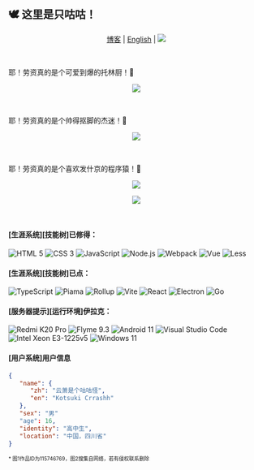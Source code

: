 ## 🕊️ 这里是只咕咕！
  
<p align="center">
   <a href="https://blog.crrashh.com">博客</a> | 
   <a href="./README.en.md">English</a> |
  <img src="https://komarev.com/ghpvc/?username=crrashh1542&label=Profile%20views&color=0e75b6&style=flat&color=green&logo=github" />
</p><br/>
  
耶！劳资真的是个可爱到爆的托林厨！🥰
<p align="center">
  <img src="https://i.cdn.crrashh.com/2024/0209/5d14acea-7dfb-dd99-11a3-d0f2c34129c4.jpg" />
</p><br/>

耶！劳资真的是个帅得抠脚的杰迷！🤠
<p align="center">
  <img src="https://i.cdn.crrashh.com/2024/0209/c9d7eaba-b348-4ad4-b45c-0d1e98b023af.jpg"/>
</p><br/>

耶！劳资真的是个喜欢发什京的程序猿！🤪
<p align="center">
   <img src="https://github-readme-streak-stats.herokuapp.com/?user=crrashh1542"/>
</p>
<p align="center">
  <img src="https://github-readme-stats.vercel.app/api?username=crrashh1542&show_icons=true&icon_color=CE1D2D&text_color=718096&bg_color=00000000&hide_title=true&hide_border=true"/>
</p><br/>

#### [生涯系统][技能树]已修得：
![HTML 5](https://img.shields.io/badge/-HTML5-e45127?style=flat-square&logo=html5&logoColor=white)
![CSS 3](https://img.shields.io/badge/-CSS3-339bd4?style=flat-square&logo=css3&logoColor=white)
![JavaScript](https://img.shields.io/badge/-JavaScript-f7df1e?style=flat-square&logo=javascript&logoColor=white)
![Node.js](https://img.shields.io/badge/-NodeJS-339933?style=flat-square&logo=node.js&logoColor=white)
![Webpack](https://img.shields.io/badge/-Webpack-8dd6f9?style=flat-square&logo=webpack&logoColor=white)
![Vue](https://img.shields.io/badge/-Vue-4fc08d?style=flat-square&logo=vue.js&logoColor=white)
![Less](https://img.shields.io/badge/-Less-1d365d?style=flat-square&logo=less&logoColor=white)
  
#### [生涯系统][技能树]已点：
![TypeScript](https://img.shields.io/badge/-TypeScript-3178c6?style=flat-square&logo=typescript&logoColor=white)
![Piama](https://img.shields.io/badge/-Piama-4fc08d?style=flat-square&logo=vue.js&logoColor=white)
![Rollup](https://img.shields.io/badge/-Rollup-ff3334?style=flat-square&logo=rollup.js&logoColor=white)
![Vite](https://img.shields.io/badge/-Vite-646cff?style=flat-square&logo=vite&logoColor=white)
![React](https://img.shields.io/badge/-React-61dafb?style=flat-square&logo=react&logoColor=white)
![Electron](https://img.shields.io/badge/-Electron-2f3242?style=flat-square&logo=electron&logoColor=white)
![Go](https://img.shields.io/badge/-Go-73cddd?style=flat-square&logo=go&logoColor=white)

#### [服务器提示][运行环境]伊拉克：
![Redmi K20 Pro](https://img.shields.io/badge/Redmi%20K20%20Pro-ec6617?style=flat-square&logo=xiaomi&logoColor=ffffff)
![Flyme 9.3](https://img.shields.io/badge/Flyme%209.3-00c7fd?style=flat-square&logo=meizu&logoColor=ffffff)
![Android 11](https://img.shields.io/badge/Android%2011-3ddc84?style=flat-square&logo=android&logoColor=ffffff)
![Visual Studio Code](https://img.shields.io/badge/Visual%20Studio%20Code-23a9f1?style=flat-square&logo=visualstudiocode&logoColor=ffffff)
![Intel Xeon E3-1225v5](https://img.shields.io/badge/Intel%20Xeon%20E3%201225v5-00c7fd?style=flat-square&logo=intel&logoColor=ffffff)
![Windows 11](https://img.shields.io/badge/Windows%2011-0e7fcf?style=flat-square&logo=windows&logoColor=ffffff)

#### [用户系统]用户信息
```json
{
   "name": {
      "zh": "云萧是个咕咕怪",
      "en": "Kotsuki Crrashh"
   },
   "sex": "男"
   "age": 16,
   "identity": "高中生",
   "location": "中国，四川省"
}
```

<font size="1">* 图1作品ID为115746769，图2搜集自网络，若有侵权联系删除</font>
